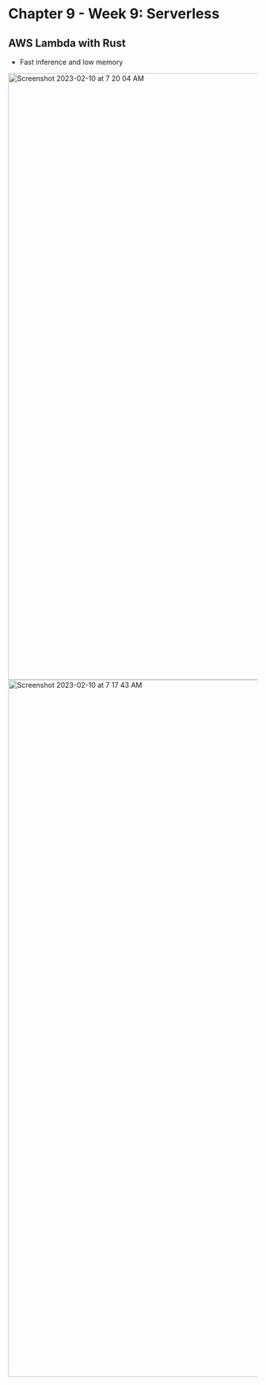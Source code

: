 # Chapter 9 - Week 9:  Serverless


## AWS Lambda with Rust

* Fast inference and low memory

<img width="1225" alt="Screenshot 2023-02-10 at 7 20 04 AM" src="https://user-images.githubusercontent.com/58792/218091288-6819ceb2-ff10-460b-8996-ee0cb71246e9.png">
<img width="1408" alt="Screenshot 2023-02-10 at 7 17 43 AM" src="https://user-images.githubusercontent.com/58792/218091299-10b9621c-2754-4eed-b912-fa14cd848650.png">

